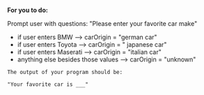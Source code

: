 **For you to do:**

Prompt user with questions: "Please enter your favorite car make"

- if user enters  BMW -->  carOrigin = "german car"
- if user enters  Toyota -->  carOrigin = " japanese car"
- if user enters  Maserati -->  carOrigin = "italian car"
- anything else besides those values --> carOrigin = "unknown"



```
The output of your program should be:
```

```
"Your favorite car is ___"
```